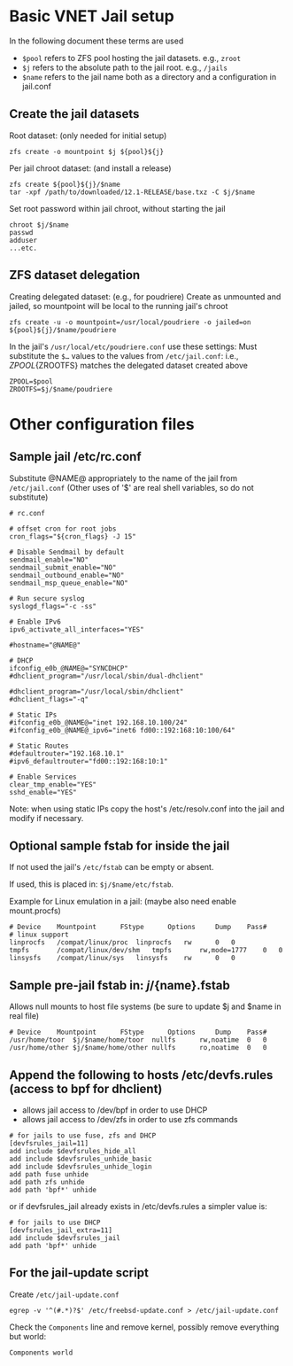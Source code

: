 # Basic VNET Jail setup

In the following document these terms are used

* `$pool` refers to ZFS pool hosting the jail datasets. e.g., `zroot`
* `$j` refers to the absolute path to the jail root. e.g., `/jails`
* `$name` refers to the jail name both as a directory and a configuration in jail.conf

## Create the jail datasets

Root dataset: (only needed for initial setup)

~~~~~
zfs create -o mountpoint $j ${pool}${j}
~~~~~

Per jail chroot dataset: (and install a release)

~~~~~
zfs create ${pool}${j}/$name
tar -xpf /path/to/downloaded/12.1-RELEASE/base.txz -C $j/$name
~~~~~

Set root password within jail chroot, without starting the jail

~~~~~
chroot $j/$name
passwd
adduser
...etc.
~~~~~

## ZFS dataset delegation

Creating delegated dataset:  (e.g., for poudriere)
Create as unmounted and jailed, so mountpoint will be local to the running jail's chroot

~~~~~
zfs create -u -o mountpoint=/usr/local/poudriere -o jailed=on ${pool}${j}/$name/poudriere
~~~~~

In the jail's `/usr/local/etc/poudriere.conf` use these settings:
Must substitute the `$…` values to the values from `/etc/jail.conf`:
i.e., ${ZPOOL}${ZROOTFS} matches the delegated dataset created above

~~~~~
ZPOOL=$pool
ZROOTFS=$j/$name/poudriere
~~~~~


# Other configuration files

## Sample jail /etc/rc.conf

Substitute @NAME@ appropriately to the name of the jail from `/etc/jail.conf`
(Other uses of '$' are real shell variables, so do not substitute)

~~~~~
# rc.conf

# offset cron for root jobs
cron_flags="${cron_flags} -J 15"

# Disable Sendmail by default
sendmail_enable="NO"
sendmail_submit_enable="NO"
sendmail_outbound_enable="NO"
sendmail_msp_queue_enable="NO"

# Run secure syslog
syslogd_flags="-c -ss"

# Enable IPv6
ipv6_activate_all_interfaces="YES"

#hostname="@NAME@"

# DHCP
ifconfig_e0b_@NAME@="SYNCDHCP"
#dhclient_program="/usr/local/sbin/dual-dhclient"

#dhclient_program="/usr/local/sbin/dhclient"
#dhclient_flags="-q"

# Static IPs
#ifconfig_e0b_@NAME@="inet 192.168.10.100/24"
#ifconfig_e0b_@NAME@_ipv6="inet6 fd00::192:168:10:100/64"

# Static Routes
#defaultrouter="192.168.10.1"
#ipv6_defaultrouter="fd00::192:168:10:1"

# Enable Services
clear_tmp_enable="YES"
sshd_enable="YES"
~~~~~

Note: when using static IPs copy the host's /etc/resolv.conf into the jail
and modify if necessary.

## Optional sample fstab for inside the jail

If not used the jail's `/etc/fstab` can be empty or absent.

If used, this is placed in: `$j/$name/etc/fstab`.

Example for Linux emulation in a jail: (maybe also need enable mount.procfs)

~~~~~
# Device	Mountpoint		FStype		Options		Dump	Pass#
# linux support
linprocfs	/compat/linux/proc	linprocfs	rw		0	0
tmpfs		/compat/linux/dev/shm	tmpfs		rw,mode=1777	0	0
linsysfs	/compat/linux/sys	linsysfs	rw		0	0
~~~~~

## Sample pre-jail fstab in: $j/${name}.fstab

Allows null mounts to host file systems
(be sure to update $j and $name in real file)

~~~~~
# Device	Mountpoint		FStype		Options		Dump	Pass#
/usr/home/toor	$j/$name/home/toor	nullfs		rw,noatime	0	0
/usr/home/other	$j/$name/home/other	nullfs		ro,noatime	0	0
~~~~~

## Append the following to hosts /etc/devfs.rules (access to bpf for dhclient)

* allows jail access to /dev/bpf in order to use DHCP
* allows jail access to /dev/zfs in order to use zfs commands

~~~~~
# for jails to use fuse, zfs and DHCP
[devfsrules_jail=11]
add include $devfsrules_hide_all
add include $devfsrules_unhide_basic
add include $devfsrules_unhide_login
add path fuse unhide
add path zfs unhide
add path 'bpf*' unhide
~~~~~

or if devfsrules_jail already exists in /etc/devfs.rules a simpler value is:
~~~~~
# for jails to use DHCP
[devfsrules_jail_extra=11]
add include $devfsrules_jail
add path 'bpf*' unhide
~~~~~

## For the jail-update script

Create `/etc/jail-update.conf`

~~~~~
egrep -v '^(#.*)?$' /etc/freebsd-update.conf > /etc/jail-update.conf
~~~~~

Check the `Components` line and remove kernel, possibly remove everything but world:
~~~~~
Components world
~~~~~
